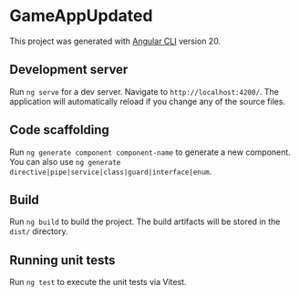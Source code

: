 # GameAppUpdated

This project was generated with [Angular CLI](https://github.com/angular/angular-cli) version 20.

## Development server

Run `ng serve` for a dev server. Navigate to `http://localhost:4200/`. The application will automatically reload if you change any of the source files.

## Code scaffolding

Run `ng generate component component-name` to generate a new component. You can also use `ng generate directive|pipe|service|class|guard|interface|enum`.

## Build

Run `ng build` to build the project. The build artifacts will be stored in the `dist/` directory.

## Running unit tests

Run `ng test` to execute the unit tests via Vitest.
